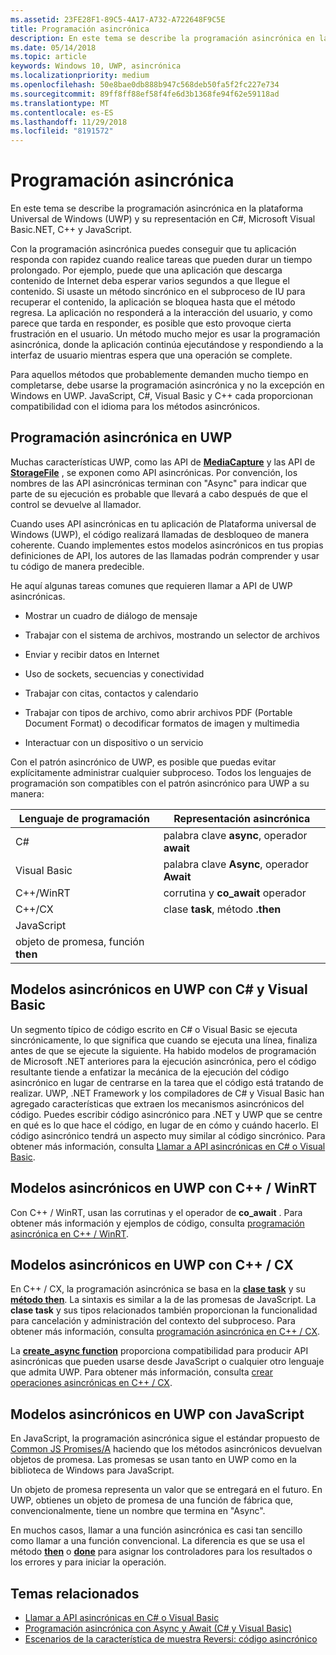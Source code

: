 ```yaml
---
ms.assetid: 23FE28F1-89C5-4A17-A732-A722648F9C5E
title: Programación asincrónica
description: En este tema se describe la programación asincrónica en la plataforma Universal de Windows (UWP) y su representación en C#, Microsoft Visual Basic.NET, C++ y JavaScript.
ms.date: 05/14/2018
ms.topic: article
keywords: Windows 10, UWP, asincrónica
ms.localizationpriority: medium
ms.openlocfilehash: 50e8bae0db888b947c568deb50fa5f2fc227e734
ms.sourcegitcommit: 89ff8ff88ef58f4fe6d3b1368fe94f62e59118ad
ms.translationtype: MT
ms.contentlocale: es-ES
ms.lasthandoff: 11/29/2018
ms.locfileid: "8191572"
---
```

# <a name="asynchronous-programming"></a>Programación asincrónica
En este tema se describe la programación asincrónica en la plataforma Universal de Windows (UWP) y su representación en C#, Microsoft Visual Basic.NET, C++ y JavaScript.

Con la programación asincrónica puedes conseguir que tu aplicación responda con rapidez cuando realice tareas que pueden durar un tiempo prolongado. Por ejemplo, puede que una aplicación que descarga contenido de Internet deba esperar varios segundos a que llegue el contenido. Si usaste un método sincrónico en el subproceso de IU para recuperar el contenido, la aplicación se bloquea hasta que el método regresa. La aplicación no responderá a la interacción del usuario, y como parece que tarda en responder, es posible que esto provoque cierta frustración en el usuario. Un método mucho mejor es usar la programación asincrónica, donde la aplicación continúa ejecutándose y respondiendo a la interfaz de usuario mientras espera que una operación se complete.

Para aquellos métodos que probablemente demanden mucho tiempo en completarse, debe usarse la programación asincrónica y no la excepción en Windows en UWP. JavaScript, C#, Visual Basic y C++ cada proporcionan compatibilidad con el idioma para los métodos asincrónicos.

## <a name="asynchronous-programming-in-the-uwp"></a>Programación asincrónica en UWP
Muchas características UWP, como las API de [**MediaCapture**](https://msdn.microsoft.com/library/windows/apps/BR241124) y las API de [**StorageFile**](https://msdn.microsoft.com/library/windows/apps/BR227171) , se exponen como API asincrónicas. Por convención, los nombres de las API asincrónicas terminan con "Async" para indicar que parte de su ejecución es probable que llevará a cabo después de que el control se devuelve al llamador.

Cuando uses API asincrónicas en tu aplicación de Plataforma universal de Windows (UWP), el código realizará llamadas de desbloqueo de manera coherente. Cuando implementes estos modelos asincrónicos en tus propias definiciones de API, los autores de las llamadas podrán comprender y usar tu código de manera predecible.

He aquí algunas tareas comunes que requieren llamar a API de UWP asincrónicas.

-   Mostrar un cuadro de diálogo de mensaje

-   Trabajar con el sistema de archivos, mostrando un selector de archivos

-   Enviar y recibir datos en Internet

-   Uso de sockets, secuencias y conectividad

-   Trabajar con citas, contactos y calendario

-   Trabajar con tipos de archivo, como abrir archivos PDF (Portable Document Format) o decodificar formatos de imagen y multimedia

-   Interactuar con un dispositivo o un servicio

Con el patrón asincrónico de UWP, es posible que puedas evitar explícitamente administrar cualquier subproceso. Todos los lenguajes de programación son compatibles con el patrón asincrónico para UWP a su manera:

| Lenguaje de programación | Representación asincrónica           |
|----------------------|---------------------------------------|
| C#                   | palabra clave **async**, operador **await** |
| Visual Basic         | palabra clave **Async**, operador **Await** |
| C++/WinRT            | corrutina y **co_await** operador  |
| C++/CX               | clase **task**, método **.then**      |
| JavaScript           | 
objeto de promesa, función **then**     |

## <a name="asynchronous-patterns-in-uwp-using-c-and-visual-basic"></a>Modelos asincrónicos en UWP con C# y Visual Basic
Un segmento típico de código escrito en C# o Visual Basic se ejecuta sincrónicamente, lo que significa que cuando se ejecuta una línea, finaliza antes de que se ejecute la siguiente. Ha habido modelos de programación de Microsoft .NET anteriores para la ejecución asincrónica, pero el código resultante tiende a enfatizar la mecánica de la ejecución del código asincrónico en lugar de centrarse en la tarea que el código está tratando de realizar. UWP, .NET Framework y los compiladores de C# y Visual Basic han agregado características que extraen los mecanismos asincrónicos del código. Puedes escribir código asincrónico para .NET y UWP que se centre en qué es lo que hace el código, en lugar de en cómo y cuándo hacerlo. El código asincrónico tendrá un aspecto muy similar al código sincrónico. Para obtener más información, consulta [Llamar a API asincrónicas en C# o Visual Basic](call-asynchronous-apis-in-csharp-or-visual-basic.md).

## <a name="asynchronous-patterns-in-uwp-with-cwinrt"></a>Modelos asincrónicos en UWP con C++ / WinRT
Con C++ / WinRT, usan las corrutinas y el operador de **co_await** . Para obtener más información y ejemplos de código, consulta [programación asincrónica en C++ / WinRT](../cpp-and-winrt-apis/concurrency.md).

## <a name="asynchronous-patterns-in-uwp-with-ccx"></a>Modelos asincrónicos en UWP con C++ / CX
En C++ / CX, la programación asincrónica se basa en la [**clase task**](https://msdn.microsoft.com/library/windows/apps/xaml/hh750113.aspx) y su [**método then**](https://msdn.microsoft.com/library/windows/apps/xaml/hh750044.aspx). La sintaxis es similar a la de las promesas de JavaScript. La **clase task** y sus tipos relacionados también proporcionan la funcionalidad para cancelación y administración del contexto del subproceso. Para obtener más información, consulta [programación asincrónica en C++ / CX](asynchronous-programming-in-cpp-universal-windows-platform-apps.md).

La [**create\_async function**](https://msdn.microsoft.com/library/windows/apps/xaml/hh750102.aspx) proporciona compatibilidad para producir API asincrónicas que pueden usarse desde JavaScript o cualquier otro lenguaje que admita UWP. Para obtener más información, consulta [crear operaciones asincrónicas en C++ / CX](https://msdn.microsoft.com/library/windows/apps/xaml/hh750082.aspx).

## <a name="asynchronous-patterns-in-uwp-using-javascript"></a>Modelos asincrónicos en UWP con JavaScript
En JavaScript, la programación asincrónica sigue el estándar propuesto de [Common JS Promises/A](http://wiki.commonjs.org/wiki/Promises/A) haciendo que los métodos asincrónicos devuelvan objetos de promesa. Las promesas se usan tanto en UWP como en la biblioteca de Windows para JavaScript.

Un objeto de promesa representa un valor que se entregará en el futuro. En UWP, obtienes un objeto de promesa de una función de fábrica que, convencionalmente, tiene un nombre que termina en "Async".

En muchos casos, llamar a una función asincrónica es casi tan sencillo como llamar a una función convencional. La diferencia es que se usa el método [**then**](https://msdn.microsoft.com/library/windows/apps/BR229728) o [**done**](https://msdn.microsoft.com/library/windows/apps/Hh701079) para asignar los controladores para los resultados o los errores y para iniciar la operación.

## <a name="related-topics"></a>Temas relacionados
* [Llamar a API asincrónicas en C# o Visual Basic](call-asynchronous-apis-in-csharp-or-visual-basic.md)
* [Programación asincrónica con Async y Await (C# y Visual Basic)](http://msdn.microsoft.com/library/hh191443(vs.110).aspx)
* [Escenarios de la característica de muestra Reversi: código asincrónico](https://msdn.microsoft.com/library/windows/apps/xaml/jj712233.aspx#async)
